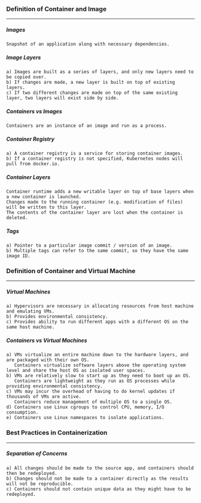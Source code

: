 ### Definition of Container and Image
---
##### Images
```
Snapshot of an application along with necessary dependencies.
```

##### Image Layers
```
a) Images are built as a series of layers, and only new layers need to be copied over. 
b) If changes are made, a new layer is built on top of existing layers. 
c) If two different changes are made on top of the same existing layer, two layers will exist side by side. 
```

##### Containers vs Images
```
Containers are an instance of an image and run as a process. 
```

##### Container Registry
```
a) A container registry is a service for storing container images.
b) If a container registry is not specified, Kubernetes nodes will pull from docker.io. 
```

##### Container Layers
```
Container runtime adds a new writable layer on top of base layers when a new container is launched.
Changes made to the running container (e.g. modification of files) will be written to this layer.
The contents of the container layer are lost when the container is deleted.
```

##### Tags
```
a) Pointer to a particular image commit / version of an image.
b) Multiple tags can refer to the same commit, so they have the same image ID. 
```

### Definition of Container and Virtual Machine
---
##### Virtual Machines
```
a) Hypervisors are necessary in allocating resources from host machine and emulating VMs.
b) Provides environmental consistency.
c) Provides ability to run different apps with a different OS on the same host machine.
```

##### Containers vs Virtual Machines
```
a) VMs virtualize an entire machine down to the hardware layers, and are packaged with their own OS.
   Containers virtualize software layers above the operating system level and share the host OS as isolated user spaces.
b) VMs are relatively slow to start up as they need to boot up an OS.
   Containers are lightweight as they run as OS processes while providing environmental consistency.
c) VMs may incur the overhead of having to do kernel updates if thousands of VMs are active.
   Containers reduce management of multiple OS to a single OS.
d) Containers use Linux cgroups to control CPU, memory, I/O consumption.
e) Containers use Linux namespaces to isolate applications.
```

### Best Practices in Containerization
---
##### Separation of Concerns
```
a) All changes should be made to the source app, and containers should then be redeployed.
b) Changes should not be made to a container directly as the results will not be reproducible.
c) Containers should not contain unique data as they might have to be redeployed.
```
